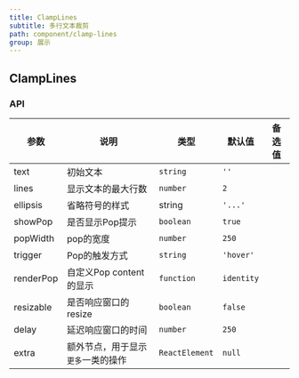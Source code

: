 ```yaml
---
title: ClampLines
subtitle: 多行文本裁剪
path: component/clamp-lines
group: 展示
---
```


## ClampLines

### API

| 参数        | 说明      | 类型     | 默认值  | 备选值 |
| --------- | ------- | ------ | ---- |-------|
| text      | 初始文本    | `string` | `''` |  |
| lines     | 显示文本的最大行数  | `number` | `2` |  |
| ellipsis  | 省略符号的样式  | string | `'...'` |  |
| showPop   | 是否显示Pop提示 | `boolean` | `true` |  |
| popWidth  | pop的宽度 | `number` | `250` |  |
| trigger   | Pop的触发方式 | `string` | `'hover'` |  |
| renderPop | 自定义Pop content的显示 | `function` | `identity` |  |
| resizable | 是否响应窗口的resize | `boolean` | `false` |  |
| delay     | 延迟响应窗口的时间 | `number` | `250` |  |
| extra     | 额外节点，用于显示`更多`一类的操作 | `ReactElement` | `null` |  |